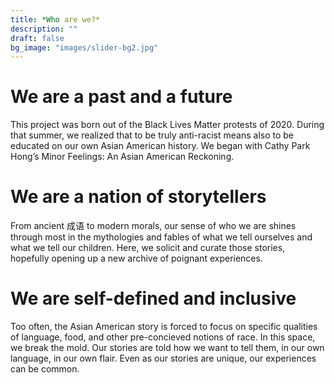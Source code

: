 ```yaml
---
title: *Who are we?*
description: ""
draft: false
bg_image: "images/slider-bg2.jpg"
---
```


# We are a past and a future

This project was born out of the Black Lives Matter protests of 2020. During that summer, we realized that to be truly anti-racist means also to be educated on our own Asian American history. We began with Cathy Park Hong’s Minor Feelings: An Asian American Reckoning.

# We are a nation of storytellers

From ancient 成语 to modern morals, our sense of who we are shines through most in the mythologies and fables of what we tell ourselves and what we tell our children. Here, we solicit and curate those stories, hopefully opening up a new archive of poignant experiences.

# We are self-defined and inclusive

Too often, the Asian American story is forced to focus on specific qualities of language, food, and other pre-concieved notions of race. In this space, we break the mold. Our stories are told how we want to tell them, in our own language, in our own flair. Even as our stories are unique, our experiences can be common.